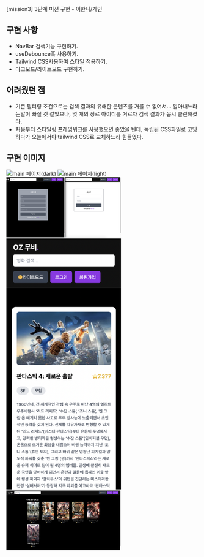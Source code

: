 [mission3] 3단계 미션 구현 - 이한나/개인

## 구현 사항

- NavBar 검색기능 구현하기.
- useDebounce훅 사용하기.
- Tailwind CSS사용하여 스타일 적용하기.
- 다크모드/라이트모드 구현하기.

## 어려웠던 점

- 기존 필터링 조건으로는 검색 결과의 유해한 콘텐츠를 거를 수 없어서... 알아내느라 눈알이 빠질 것 같았으나, 몇 개의 장르 아이디를 거르자 검색 결과가 몹시 클린해졌다.
- 처음부터 스타일링 프레임워크를 사용했으면 좋았을 텐데, 독립된 CSS파일로 코딩하다가 오늘에서야 tailwind CSS로 교체하느라 힘들었다.

## 구현 이미지

<img src="https://raw.githubusercontent.com/hannalee7222/oz_react_mini_12/737e9ff7b0833b0407d5eafb83571d77b275dff9/movie-info/public/images/MainPage(dark)_3%EC%9D%BC%EC%B0%A8.png" alt="main 페이지(dark)" width="300" />
<img src="https://raw.githubusercontent.com/hannalee7222/oz_react_mini_12/737e9ff7b0833b0407d5eafb83571d77b275dff9/movie-info/public/images/MainPage_3%EC%9D%BC%EC%B0%A8.png" alt="main 페이지(light)" width="300" />
<img src="https://raw.githubusercontent.com/hannalee7222/oz_react_mini_12/737e9ff7b0833b0407d5eafb83571d77b275dff9/movie-info/public/images/Login_SignupPage_3%EC%9D%BC%EC%B0%A8.png" alt="signup/login 페이지(dark,light)" width="300" />
<img src="https://raw.githubusercontent.com/hannalee7222/oz_react_mini_12/737e9ff7b0833b0407d5eafb83571d77b275dff9/movie-info/public/images/MobilePage_3%EC%9D%BC%EC%B0%A8.png" alt="mobile 페이지(dark)" width="300"  />
<img src="https://raw.githubusercontent.com/hannalee7222/oz_react_mini_12/737e9ff7b0833b0407d5eafb83571d77b275dff9/movie-info/public/images/SearchPage(dark)_3%EC%9D%BC%EC%B0%A8.png" alt="search 페이지(dark)" width="300"  />
